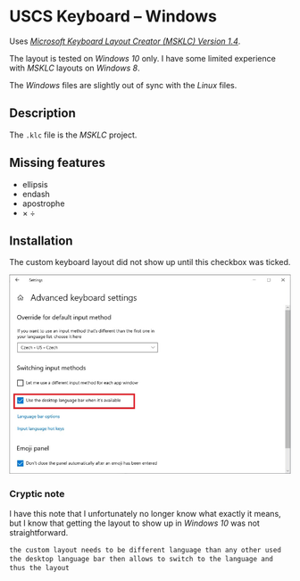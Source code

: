 # USCS Keyboard – Windows

Uses *[Microsoft Keyboard Layout Creator (MSKLC) Version 1.4](https://www.microsoft.com/en-us/download/details.aspx?id=102134)*.

The layout is tested on *Windows 10* only. I have some limited experience with *MSKLC* layouts on *Windows 8*.

The *Windows* files are slightly out of sync with the *Linux* files.

## Description

The `.klc` file is the *MSKLC* project.

## Missing features

- ellipsis
- endash
- apostrophe
- × ÷

## Installation

The custom keyboard layout did not show up until this checkbox was ticked.

![settings](settings.jpg)

### Cryptic note

I have this note that I unfortunately no longer know what exactly it means, but I know that getting the layout to show up in *Windows 10* was not straightforward.

```
the custom layout needs to be different language than any other used
the desktop language bar then allows to switch to the language and thus the layout
```